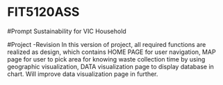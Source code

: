 # FIT5120ASS
#Prompt Sustainability for VIC Household


#Project -Revision
In this version of project, all required functions are realized as design, which contains HOME PAGE for user navigation,
MAP page  for user to pick area for knowing waste collection time by using geographic visualization,
DATA visualization page to display database in chart.
Will improve data visualization page in further.

